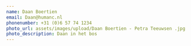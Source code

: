 ```yaml
---
name: Daan Boertien
email: Daan@humanc.nl
phonenumber: +31 (0)6 57 74 1234
photo_url: assets/images/upload/Daan Boertien - Petra Teeuwsen .jpg
photo_description: Daan in het bos
---
```

